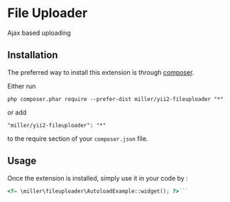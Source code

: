 File Uploader
=============
Ajax based uploading

Installation
------------

The preferred way to install this extension is through [composer](http://getcomposer.org/download/).

Either run

```
php composer.phar require --prefer-dist miller/yii2-fileuploader "*"
```

or add

```
"miller/yii2-fileuploader": "*"
```

to the require section of your `composer.json` file.


Usage
-----

Once the extension is installed, simply use it in your code by  :

```php
<?= \miller\fileuploader\AutoloadExample::widget(); ?>```
